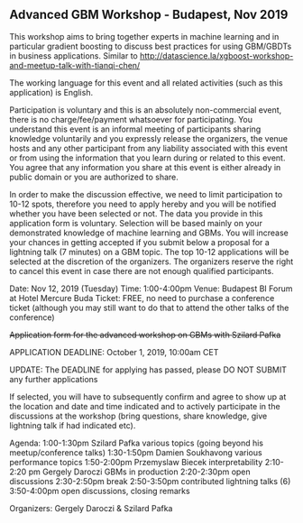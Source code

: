 ## Advanced GBM Workshop - Budapest, Nov 2019

This workshop aims to bring together experts in machine learning and in particular gradient boosting to discuss best practices for using GBM/GBDTs in business applications. Similar to http://datascience.la/xgboost-workshop-and-meetup-talk-with-tianqi-chen/

The working language for this event and all related activities (such as this application) is English. 

Participation is voluntary and this is an absolutely non-commercial event, there is no charge/fee/payment whatsoever for participating. You understand this event is an informal meeting of participants sharing knowledge voluntarily and you expressly release the organizers, the venue hosts and any other participant from any liability associated with this event or from using the information that you learn during or related to this event. You agree that any information you share at this event is either already in public domain or you are authorized to share. 

In order to make the discussion effective, we need to limit participation to 10-12 spots, therefore you need to apply hereby and you will be notified whether you have been selected or not. The data you provide in this application form is voluntary. Selection will be based mainly on your demonstrated knowledge of machine learning and GBMs. You will increase your chances in getting accepted if you submit below a proposal for a lightning talk (7 minutes) on a GBM topic. The top 10-12 applications will be selected at the discretion of the organizers. The organizers reserve the right to cancel this event in case there are not enough qualified participants.

Date: Nov 12, 2019 (Tuesday)
Time: 1:00-4:00pm
Venue: Budapest BI Forum at Hotel Mercure Buda
Ticket: FREE, no need to purchase a conference ticket (although you may still want to do that to attend the other talks of the conference)

~~Application form for the advanced workshop on GBMs with Szilard Pafka~~

APPLICATION DEADLINE: October 1, 2019, 10:00am CET

UPDATE: The DEADLINE for applying has passed, please DO NOT SUBMIT any further applications

If selected, you will have to subsequently confirm and agree to show up at the location and date and time indicated and to actively participate in the discussions at the workshop (bring questions, share knowledge, give lightning talk if had indicated etc).

Agenda:
1:00-1:30pm Szilard Pafka various topics (going beyond his meetup/conference talks)
1:30-1:50pm Damien Soukhavong various performance topics
1:50-2:00pm Przemyslaw Biecek interpretability 
2:10-2:20 pm Gergely Daroczi GBMs in production 
2:20-2:30pm open discussions
2:30-2:50pm break
2:50-3:50pm contributed lightning talks (6)
3:50-4:00pm open discussions, closing remarks

Organizers: Gergely Daroczi & Szilard Pafka
